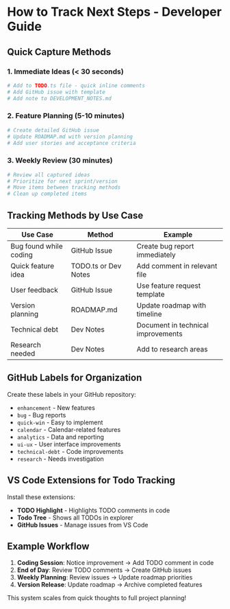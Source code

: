 # How to Track Next Steps - Developer Guide

## Quick Capture Methods

### 1. Immediate Ideas (< 30 seconds)
```bash
# Add to TODO.ts file - quick inline comments
# Add GitHub issue with template
# Add note to DEVELOPMENT_NOTES.md
```

### 2. Feature Planning (5-10 minutes)
```bash
# Create detailed GitHub issue
# Update ROADMAP.md with version planning
# Add user stories and acceptance criteria
```

### 3. Weekly Review (30 minutes)
```bash
# Review all captured ideas
# Prioritize for next sprint/version
# Move items between tracking methods
# Clean up completed items
```

## Tracking Methods by Use Case

| Use Case | Method | Example |
|----------|--------|---------|
| Bug found while coding | GitHub Issue | Create bug report immediately |
| Quick feature idea | TODO.ts or Dev Notes | Add comment in relevant file |
| User feedback | GitHub Issue | Use feature request template |
| Version planning | ROADMAP.md | Update roadmap with timeline |
| Technical debt | Dev Notes | Document in technical improvements |
| Research needed | Dev Notes | Add to research areas |

## GitHub Labels for Organization

Create these labels in your GitHub repository:
- `enhancement` - New features
- `bug` - Bug reports
- `quick-win` - Easy to implement
- `calendar` - Calendar-related features
- `analytics` - Data and reporting
- `ui-ux` - User interface improvements
- `technical-debt` - Code improvements
- `research` - Needs investigation

## VS Code Extensions for Todo Tracking

Install these extensions:
- **TODO Highlight** - Highlights TODO comments in code
- **Todo Tree** - Shows all TODOs in explorer
- **GitHub Issues** - Manage issues from VS Code

## Example Workflow

1. **Coding Session**: Notice improvement → Add TODO comment in code
2. **End of Day**: Review TODO comments → Create GitHub issues
3. **Weekly Planning**: Review issues → Update roadmap priorities
4. **Version Release**: Update roadmap → Archive completed features

This system scales from quick thoughts to full project planning!
